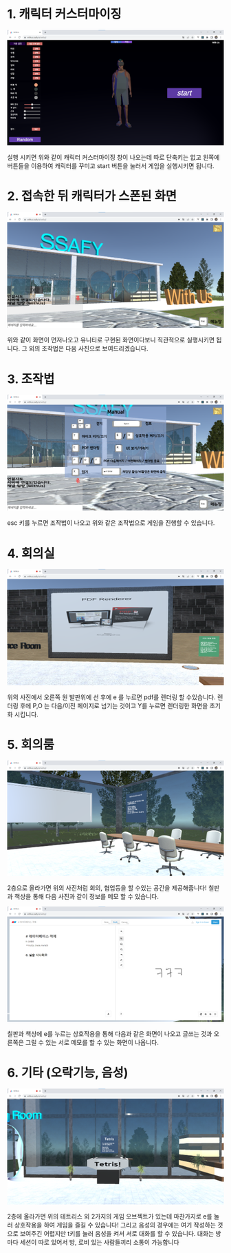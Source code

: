 # 1. 캐릭터 커스터마이징

![1.character](./image/1.character.png)

실행 시키면 위와 같이 캐릭터 커스터마이징 창이 나오는데 따로 단축키는 없고 왼쪽에 버튼들을 이용하여 캐릭터를 꾸미고 start 버튼을 눌러서 게임을 실행시키면 됩니다.



# 2. 접속한 뒤 캐릭터가 스폰된 화면

![2.ingame](./image/2.ingame.png)

위와 같이 화면이 먼저나오고 유니티로 구현된 화면이다보니 직관적으로 실행시키면 됩니다. 그 외의 조작법은 다음 사진으로 보여드리겠습니다.



# 3. 조작법

![3.manual](./image/3.manual.png)

esc 키를 누르면 조작법이 나오고 위와 같은 조작법으로 게임을 진행할 수 있습니다.



# 4. 회의실

![4.conferenceRoom1](./image/4.conferenceRoom1.png)

위의 사진에서 오른쪽 원 발판위에 선 후에 e 를 누르면 pdf를 렌더링 할 수있습니다. 렌더링 후에 P,O 는 다음/이전 페이지로 넘기는 것이고 Y를 누르면 렌더링한 화면을 초기화 시킵니다.



# 5. 회의룸

![5.classRoom1](./image/5.classRoom1.png)

2층으로 올라가면 위의 사진처럼 회의, 협업등을 할 수있는 공간을 제공해줍니다! 칠판과 책상을 통해 다음 사진과 같이 정보를 메모 할 수 있습니다.



![5.classRoom2](./image/5.classRoom2.png)

칠판과 책상에 e를 누르는 상호작용을 통해 다음과 같은 화면이 나오고 글쓰는 것과 오른쪽은 그릴 수 있는 서로 메모를 할 수 있는 화면이 나옵니다.



# 6. 기타 (오락기능, 음성)



![6.gameObject](./image/6.gameObject.png)

2층에 올라가면 위의 테트리스 외 2가지의 게임 오브젝트가 있는데 마찬가지로 e를 눌러 상호작용을 하여 게임을 즐길 수 있습니다! 그리고 음성의 경우에는 여기 작성하는 것으로 보여주긴 어렵지만 t키를 눌러 음성을 켜서 서로 대화를 할 수 있습니다. 대화는 방마다 세션이 따로 있어서 방, 로비 있는 사람들끼리 소통이 가능합니다